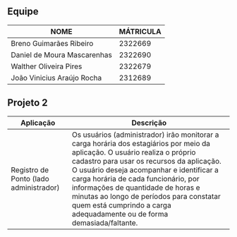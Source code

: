 ## Equipe
| NOME | MÁTRICULA |
|---|---|
| Breno Guimarães Ribeiro | 2322669 |
| Daniel de Moura Mascarenhas | 2322690 |
| Walther Oliveira Pires | 2322679 |
| João Vinicius Araújo Rocha | 2312689 |

## Projeto 2
| Aplicação | Descrição |
| --- | --- |
| Registro de Ponto (lado administrador) | Os usuários (administrador) irão monitorar a carga horária dos estagiários por meio da aplicação. O usuário realiza o próprio cadastro para usar os recursos da aplicação. O usuário deseja acompanhar e identificar a carga horária de cada funcionário, por informações de quantidade de horas e minutas ao longo de períodos para constatar quem está cumprindo a carga adequadamente ou de forma demasiada/faltante. |

